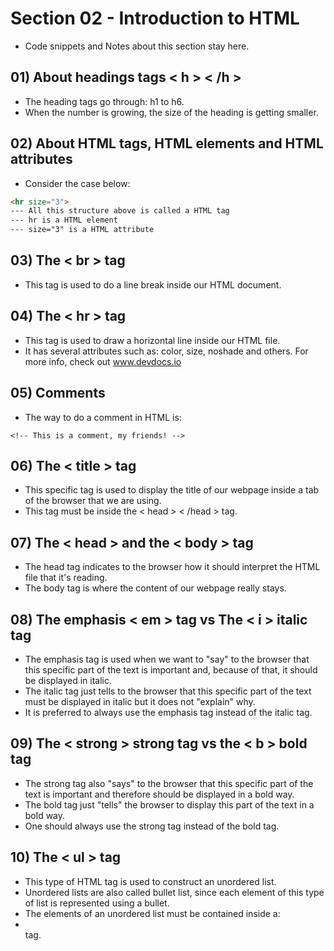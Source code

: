 # Section 02 - Introduction to HTML
* Code snippets and Notes about this section stay here.

## 01) About headings tags < h > < /h >
* The heading tags go through: h1 to h6.
* When the number is growing, the size of the heading is getting smaller.

## 02) About HTML tags, HTML elements and HTML attributes
* Consider the case below:
```html
<hr size="3">
--- All this structure above is called a HTML tag
--- hr is a HTML element
--- size="3" is a HTML attribute
```
## 03) The < br > tag
* This tag is used to do a line break inside our HTML document.

## 04) The < hr > tag
* This tag is used to draw a horizontal line inside our HTML file.
* It has several attributes such as: color, size, noshade and others. For more info, check out www.devdocs.io

## 05) Comments 
* The way to do a comment in HTML is:
```
<!-- This is a comment, my friends! -->
```

## 06) The < title > tag
* This specific tag is used to display the title of our webpage inside a tab of the browser that we are using.
* This tag must be inside the < head > < /head > tag.

## 07) The < head > and the < body > tag
* The head tag indicates to the browser how it should interpret the HTML file that it's reading.
* The body tag is where the content of our webpage really stays.

## 08) The emphasis < em > tag vs The < i > italic tag
* The emphasis tag is used when we want to "say" to the browser that this specific part of the text is important and, because of that, it should be displayed in italic.
* The italic tag just tells to the browser that this specific part of the text must be displayed in italic but it does not "explain" why.
* It is preferred to always use the emphasis tag instead of the italic tag.

## 09) The < strong > strong tag vs the < b > bold tag
* The strong tag also "says" to the browser that this specific part of the text is important and therefore should be displayed in a bold way.
* The bold tag just "tells" the browser to display this part of the text in a bold way.
* One should always use the strong tag instead of the bold tag.

## 10) The < ul > tag
* This type of HTML tag is used to construct an unordered list.
* Unordered lists are also called bullet list, since each element of this type of list is represented using a bullet.
* The elements of an unordered list must be contained inside a: <li></li> tag.

